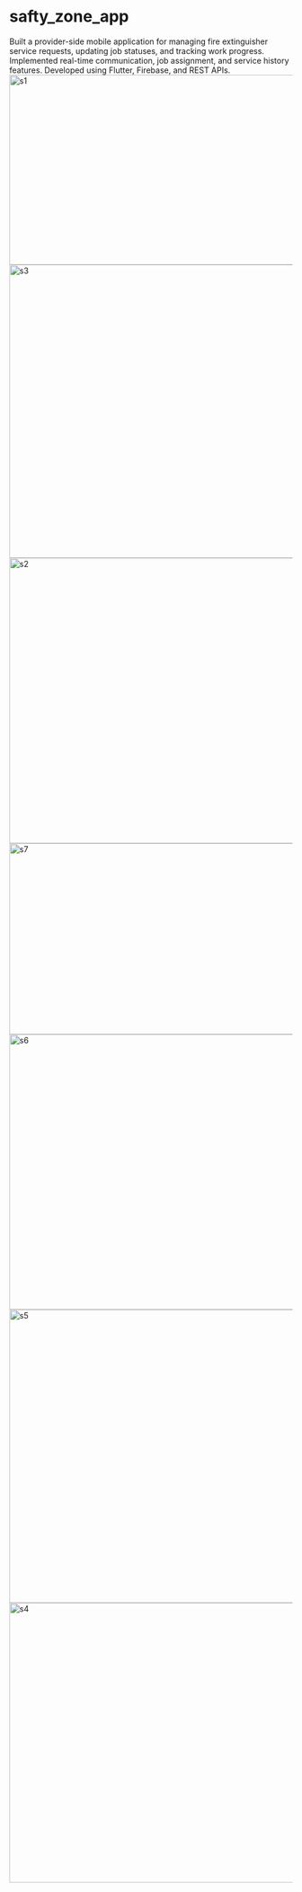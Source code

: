 # safty_zone_app

Built a provider-side mobile application for managing fire extinguisher service requests, updating job statuses, and tracking work progress. 
Implemented real-time communication, job assignment, and service history features. Developed using Flutter, Firebase, and REST APIs.
<img width="1241" height="338" alt="s1" src="https://github.com/user-attachments/assets/8eaec8ac-95c7-4eda-9361-b456d9de399e" />
<img width="1802" height="522" alt="s3" src="https://github.com/user-attachments/assets/f0b84c35-a27c-4870-a6f6-3f5338bf508f" />
<img width="1315" height="508" alt="s2" src="https://github.com/user-attachments/assets/b8015320-e46d-4497-9797-f2321cba66b3" />
<img width="1539" height="340" alt="s7" src="https://github.com/user-attachments/assets/130e8a42-4cab-440f-b7e3-a8f96fa53e22" />
<img width="1775" height="490" alt="s6" src="https://github.com/user-attachments/assets/e8f1d2d7-a0c7-4393-8b90-78e044988f33" />
<img width="1677" height="522" alt="s5" src="https://github.com/user-attachments/assets/a599b535-3821-41ce-bc33-b5b0c56d966c" />
<img width="1791" height="498" alt="s4" src="https://github.com/user-attachments/assets/00d11152-047d-4eb9-afd5-9ca32a2b63da" />
